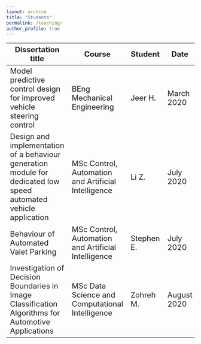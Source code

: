 ```yaml
---
layout: archive
title: "Students"
permalink: /teaching/
author_profile: true
---
```


<style>
td {
  font-size: 20px
}
th {
  font-size: 20px
}
</style>

| Dissertation title | Course | Student | Date |
| ----------------- | ------ | ------- | ---- |
| Model predictive control design for improved vehicle steering control  | BEng Mechanical Engineering | Jeer H. | March 2020 |
| Design and implementation of a behaviour generation module for dedicated low speed automated vehicle application | MSc Control, Automation and Artificial Intelligence | Li Z. | July 2020 |
| Behaviour of Automated Valet Parking | MSc Control, Automation and Artificial Intelligence | Stephen E. | July 2020 |
| Investigation of Decision Boundaries in Image Classification Algorithms for Automotive Applications | MSc Data Science and Computational Intelligence | Zohreh M. | August 2020 |
